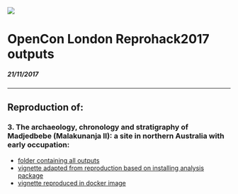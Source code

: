 

![](https://d3n8a8pro7vhmx.cloudfront.net/righttoresearch/pages/1462/features/original/OpenCon_2017_London_-_NB_Banner.png?1505763567)


# OpenCon London Reprohack2017 outputs

##### 21/11/2017



***

## Reproduction of:

### 3. The archaeology, chronology and stratigraphy of Madjedbebe (Malakunanja II): a site in northern Australia with early occupation:

- [folder containing all outputs](https://github.com/OpenCon-London/OpenCon_London-Doathon/tree/master/marwick_archaelogy_repro)
- [vignette adapted from reproduction based on installing analysis package](https://opencon-london.github.io/OpenCon_London-Doathon/marwick_archaelogy_repro/analysis-of-dates-lithics-shell-from-1989-excavations.nb.html)
- [vignette reproduced in docker image](https://opencon-london.github.io/OpenCon_London-Doathon/marwick_archaelogy_repro/docker_reproduction/__analysis-of-dates-lithics-shell-from-1989-excavations.htm)


